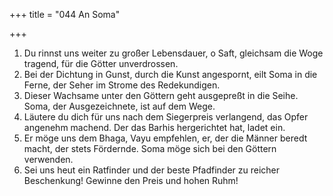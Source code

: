 +++
title = "044 An Soma"

+++


1.	Du rinnst uns weiter zu großer Lebensdauer, o Saft, gleichsam die Woge tragend, für die Götter unverdrossen.
2.	Bei der Dichtung in Gunst, durch die Kunst angespornt, eilt Soma in die Ferne, der Seher im Strome des Redekundigen.
3.	Dieser Wachsame unter den Göttern geht ausgepreßt in die Seihe. Soma, der Ausgezeichnete, ist auf dem Wege.
4.	Läutere du dich für uns nach dem Siegerpreis verlangend, das Opfer angenehm machend. Der das Barhis hergerichtet hat, ladet ein.
5.	Er möge uns dem Bhaga, Vayu empfehlen, er, der die Männer beredt macht, der stets Fördernde. Soma möge sich bei den Göttern verwenden.
6.	Sei uns heut ein Ratfinder und der beste Pfadfinder zu reicher Beschenkung! Gewinne den Preis und hohen Ruhm!


